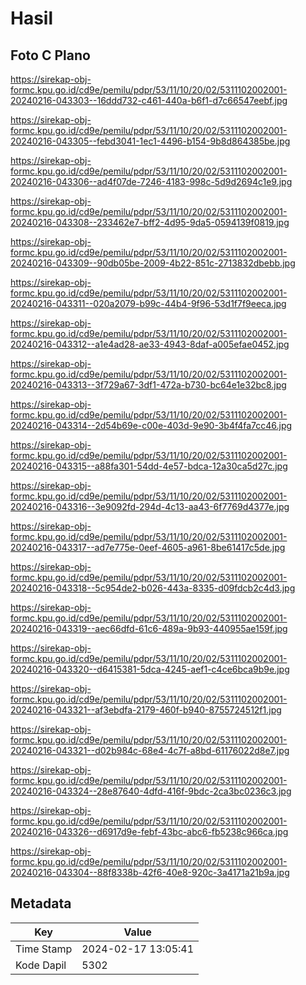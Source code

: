 # Hasil

## Foto C Plano

https://sirekap-obj-formc.kpu.go.id/cd9e/pemilu/pdpr/53/11/10/20/02/5311102002001-20240216-043303--16ddd732-c461-440a-b6f1-d7c66547eebf.jpg

https://sirekap-obj-formc.kpu.go.id/cd9e/pemilu/pdpr/53/11/10/20/02/5311102002001-20240216-043305--febd3041-1ec1-4496-b154-9b8d864385be.jpg

https://sirekap-obj-formc.kpu.go.id/cd9e/pemilu/pdpr/53/11/10/20/02/5311102002001-20240216-043306--ad4f07de-7246-4183-998c-5d9d2694c1e9.jpg

https://sirekap-obj-formc.kpu.go.id/cd9e/pemilu/pdpr/53/11/10/20/02/5311102002001-20240216-043308--233462e7-bff2-4d95-9da5-0594139f0819.jpg

https://sirekap-obj-formc.kpu.go.id/cd9e/pemilu/pdpr/53/11/10/20/02/5311102002001-20240216-043309--90db05be-2009-4b22-851c-2713832dbebb.jpg

https://sirekap-obj-formc.kpu.go.id/cd9e/pemilu/pdpr/53/11/10/20/02/5311102002001-20240216-043311--020a2079-b99c-44b4-9f96-53d1f7f9eeca.jpg

https://sirekap-obj-formc.kpu.go.id/cd9e/pemilu/pdpr/53/11/10/20/02/5311102002001-20240216-043312--a1e4ad28-ae33-4943-8daf-a005efae0452.jpg

https://sirekap-obj-formc.kpu.go.id/cd9e/pemilu/pdpr/53/11/10/20/02/5311102002001-20240216-043313--3f729a67-3df1-472a-b730-bc64e1e32bc8.jpg

https://sirekap-obj-formc.kpu.go.id/cd9e/pemilu/pdpr/53/11/10/20/02/5311102002001-20240216-043314--2d54b69e-c00e-403d-9e90-3b4f4fa7cc46.jpg

https://sirekap-obj-formc.kpu.go.id/cd9e/pemilu/pdpr/53/11/10/20/02/5311102002001-20240216-043315--a88fa301-54dd-4e57-bdca-12a30ca5d27c.jpg

https://sirekap-obj-formc.kpu.go.id/cd9e/pemilu/pdpr/53/11/10/20/02/5311102002001-20240216-043316--3e9092fd-294d-4c13-aa43-6f7769d4377e.jpg

https://sirekap-obj-formc.kpu.go.id/cd9e/pemilu/pdpr/53/11/10/20/02/5311102002001-20240216-043317--ad7e775e-0eef-4605-a961-8be61417c5de.jpg

https://sirekap-obj-formc.kpu.go.id/cd9e/pemilu/pdpr/53/11/10/20/02/5311102002001-20240216-043318--5c954de2-b026-443a-8335-d09fdcb2c4d3.jpg

https://sirekap-obj-formc.kpu.go.id/cd9e/pemilu/pdpr/53/11/10/20/02/5311102002001-20240216-043319--aec66dfd-61c6-489a-9b93-440955ae159f.jpg

https://sirekap-obj-formc.kpu.go.id/cd9e/pemilu/pdpr/53/11/10/20/02/5311102002001-20240216-043320--d6415381-5dca-4245-aef1-c4ce6bca9b9e.jpg

https://sirekap-obj-formc.kpu.go.id/cd9e/pemilu/pdpr/53/11/10/20/02/5311102002001-20240216-043321--af3ebdfa-2179-460f-b940-8755724512f1.jpg

https://sirekap-obj-formc.kpu.go.id/cd9e/pemilu/pdpr/53/11/10/20/02/5311102002001-20240216-043321--d02b984c-68e4-4c7f-a8bd-61176022d8e7.jpg

https://sirekap-obj-formc.kpu.go.id/cd9e/pemilu/pdpr/53/11/10/20/02/5311102002001-20240216-043324--28e87640-4dfd-416f-9bdc-2ca3bc0236c3.jpg

https://sirekap-obj-formc.kpu.go.id/cd9e/pemilu/pdpr/53/11/10/20/02/5311102002001-20240216-043326--d6917d9e-febf-43bc-abc6-fb5238c966ca.jpg

https://sirekap-obj-formc.kpu.go.id/cd9e/pemilu/pdpr/53/11/10/20/02/5311102002001-20240216-043304--88f8338b-42f6-40e8-920c-3a4171a21b9a.jpg


## Metadata

| Key        | Value               |
| ---------- | ------------------- |
| Time Stamp | 2024-02-17 13:05:41 |
| Kode Dapil | 5302                |



